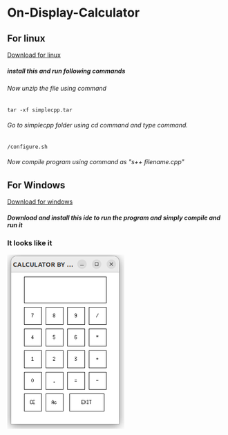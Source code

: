 # On-Display-Calculator
## For linux
   [Download for linux](https://www.cse.iitb.ac.in/~ranade/simplecpp/simplecpp.tar)
##### install this and run following commands
###### Now unzip the file using command
    tar -xf simplecpp.tar
###### Go to simplecpp folder using cd command and type command.
    /configure.sh
###### Now compile program using command as "s++ filename.cpp"
## For Windows
   [Download for windows](https://www.cse.iitb.ac.in/~ranade/simplecpp/SimpleCodeBlocks.exe)
##### Download and install this ide to run the program and simply compile and run it

### It looks like it 

![calc](calculator.png)

